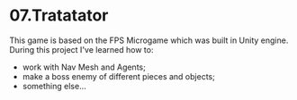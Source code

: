 # 07.Tratatator

This game is based on the FPS Microgame which was built in Unity engine.
During this project I've learned how to:
- work with Nav Mesh and Agents;
- make a boss enemy of different pieces and objects;
- something else...
